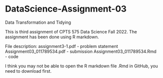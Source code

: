 # DataScience-Assignment-03
Data Transformation and Tidying

This is third assignment of CPTS 575 Data Science Fall 2022. The assignment has been done using R markdown. 

File description:
assignment3-1.pdf - problem statement
Assignment03_011789534.pdf - submission
Assignment03_011789534.Rmd - code

I think you may not be able to open the R markdown file .Rmd in GitHub, you need to download first. 
